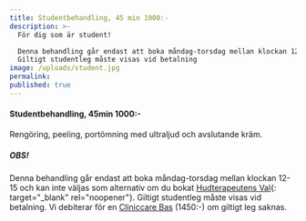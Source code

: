 ```yaml
---
title: Studentbehandling, 45 min 1000:-
description: >-
  För dig som är student!

  Denna behandling går endast att boka måndag-torsdag mellan klockan 12-15.
  Giltigt studentleg måste visas vid betalning
image: /uploads/student.jpg
permalink:
published: true
---
```

#### Studentbehandling, 45min 1000:-

Rengöring, peeling, portömning med ultraljud och avslutande kräm.

##### OBS!

Denna behandling går endast att boka måndag-torsdag mellan klockan 12-15 och kan inte väljas som alternativ om du bokat [Hudterapeutens Val](/hudterapeutens-val/){: target="_blank" rel="noopener"}. Giltigt studentleg måste visas vid betalning. Vi debiterar för en [Cliniccare Bas](/behandlingar/cliniccare-bas-1450/) (1450:-) om giltigt leg saknas.